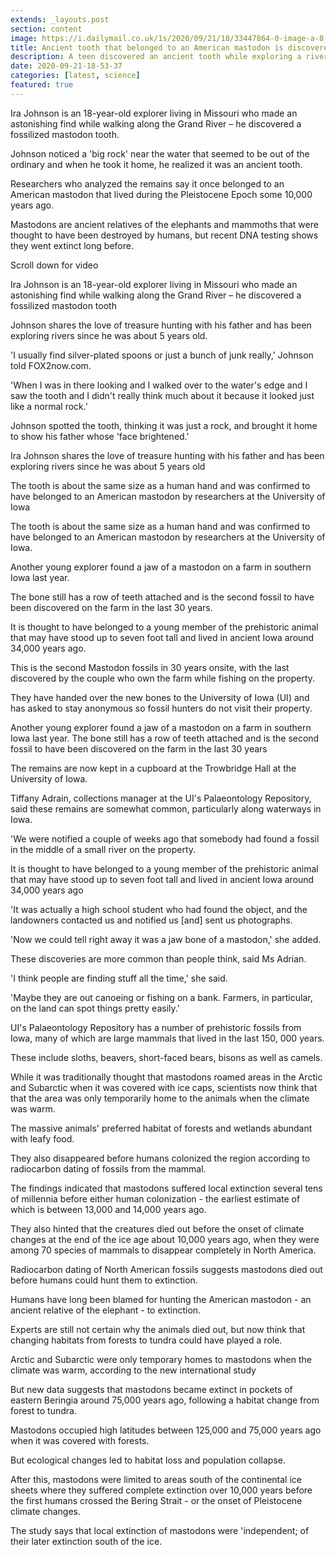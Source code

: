 ```yaml
---
extends: _layouts.post
section: content
image: https://i.dailymail.co.uk/1s/2020/09/21/18/33447864-0-image-a-8_1600710412645.jpg 
title: Ancient tooth that belonged to an American mastodon is discovered in Missouri by teen explorer  
description: A teen discovered an ancient tooth while exploring a river in Missouri. Researchers confirmed it belonged to an American mastodon that lived more than 10,000 years ago. 
date: 2020-09-21-18-53-37 
categories: [latest, science] 
featured: true 
--- 
```

Ira Johnson is an 18-year-old explorer living in Missouri who made an astonishing find while walking along the Grand River – he discovered a fossilized mastodon tooth. 

Johnson noticed a 'big rock' near the water that seemed to be out of the ordinary and when he took it home, he realized it was an ancient tooth.

Researchers who analyzed the remains say it once belonged to an American mastodon that lived during the Pleistocene Epoch some 10,000 years ago.

Mastodons are ancient relatives of the elephants and mammoths that were thought to have been destroyed by humans, but recent DNA testing shows they went extinct long before.

Scroll down for video 

Ira Johnson is an 18-year-old explorer living in Missouri who made an astonishing find while walking along the Grand River – he discovered a fossilized mastodon tooth

Johnson shares the love of treasure hunting with his father and has been exploring rivers since he was about 5 years old.

'I usually find silver-plated spoons or just a bunch of junk really,' Johnson told FOX2now.com.

'When I was in there looking and I walked over to the water's edge and I saw the tooth and I didn't really think much about it because it looked just like a normal rock.'

Johnson spotted the tooth, thinking it was just a rock, and brought it home to show his father whose 'face brightened.'

Ira Johnson shares the love of treasure hunting with his father and has been exploring rivers since he was about 5 years old

The tooth is about the same size as a human hand and was confirmed to have belonged to an American mastodon by researchers at the University of Iowa

The tooth is about the same size as a human hand and was confirmed to have belonged to an American mastodon by researchers at the University of Iowa.

Another young explorer found a jaw of a mastodon on a farm in southern Iowa last year.

The bone still has a row of teeth attached and is the second fossil to have been discovered on the farm in the last 30 years.

It is thought to have belonged to a young member of the prehistoric animal that may have stood up to seven foot tall and lived in ancient Iowa around 34,000 years ago.

This is the second Mastodon fossils in 30 years onsite, with the last discovered by the couple who own the farm while fishing on the property.

They have handed over the new bones to the University of Iowa (UI) and has asked to stay anonymous so fossil hunters do not visit their property.

Another young explorer found a jaw of a mastodon on a farm in southern Iowa last year. The bone still has a row of teeth attached and is the second fossil to have been discovered on the farm in the last 30 years

The remains are now kept in a cupboard at the Trowbridge Hall at the University of Iowa.

Tiffany Adrain, collections manager at the UI's Palaeontology Repository, said these remains are somewhat common, particularly along waterways in Iowa.

'We were notified a couple of weeks ago that somebody had found a fossil in the middle of a small river on the property.

It is thought to have belonged to a young member of the prehistoric animal that may have stood up to seven foot tall and lived in ancient Iowa around 34,000 years ago

'It was actually a high school student who had found the object, and the landowners contacted us and notified us [and] sent us photographs.

'Now we could tell right away it was a jaw bone of a mastodon,' she added.

These discoveries are more common than people think, said Ms Adrian.

'I think people are finding stuff all the time,' she said.

'Maybe they are out canoeing or fishing on a bank. Farmers, in particular, on the land can spot things pretty easily.'

UI's Palaeontology Repository has a number of prehistoric fossils from Iowa, many of which are large mammals that lived in the last 150, 000 years.

These include sloths, beavers, short-faced bears, bisons as well as camels.

While it was traditionally thought that mastodons roamed areas in the Arctic and Subarctic when it was covered with ice caps, scientists now think that that the area was only temporarily home to the animals when the climate was warm.

The massive animals' preferred habitat of forests and wetlands abundant with leafy food.

They also disappeared before humans colonized the region according to radiocarbon dating of fossils from the mammal.

The findings indicated that mastodons suffered local extinction several tens of millennia before either human colonization - the earliest estimate of which is between 13,000 and 14,000 years ago.

They also hinted that the creatures died out before the onset of climate changes at the end of the ice age about 10,000 years ago, when they were among 70 species of mammals to disappear completely in North America.

Radiocarbon dating of North American fossils suggests mastodons died out before humans could hunt them to extinction.

Humans have long been blamed for hunting the American mastodon - an ancient relative of the elephant - to extinction.

Experts are still not certain why the animals died out, but now think that changing habitats from forests to tundra could have played a role.

Arctic and Subarctic were only temporary homes to mastodons when the climate was warm, according to the new international study

But new data suggests that mastodons became extinct in pockets of eastern Beringia around 75,000 years ago, following a habitat change from forest to tundra.

Mastodons occupied high latitudes between 125,000 and 75,000 years ago when it was covered with forests.

But ecological changes led to habitat loss and population collapse.

After this, mastodons were limited to areas south of the continental ice sheets where they suffered complete extinction over 10,000 years before the first humans crossed the Bering Strait - or the onset of Pleistocene climate changes.

The study says that local extinction of mastodons were 'independent; of their later extinction south of the ice.

